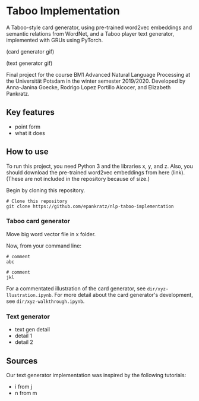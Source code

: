 # Taboo Implementation

A Taboo-style card generator, using pre-trained word2vec embeddings and semantic relations from WordNet, and a Taboo player text generator, implemented with GRUs using PyTorch.

(card generator gif)

(text generator gif)

Final project for the course BM1 Advanced Natural Language Processing at the Universität Potsdam in the winter semester 2019/2020.
Developed by Anna-Janina Goecke, Rodrigo Lopez Portillo Alcocer, and Elizabeth Pankratz.


## Key features

- point form
- what it does


## How to use

To run this project, you need Python 3 and the libraries x, y, and z.
Also, you should download the pre-trained word2vec embeddings from here (link).
(These are not included in the repository because of size.)

Begin by cloning this repository.

```
# Clone this repository
git clone https://github.com/epankratz/nlp-taboo-implementation
```

### Taboo card generator

Move big word vector file in x folder.

Now, from your command line:

```
# comment
abc 

# comment
jkl
```

For a commentated illustration of the card generator, see `dir/xyz-llustration.ipynb`.
For more detail about the card generator's development, see `dir/xyz-walkthrough.ipynb`.


### Text generator

- text gen detail
- detail 1
- detail 2


## Sources

Our text generator implementation was inspired by the following tutorials:
- i from j
- n from m
